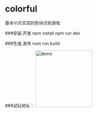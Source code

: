 # colorful
基本VUE实现的色块识别游戏

###安装.开发
    npm install
    npm run dev

###生成.发布
    num run build


###试玩地址：
<img src="http://m.vogue.com.cn/mfeature/colorful/co.png" style="width:188px;height:188px;" alt="demo" >
